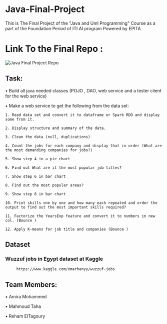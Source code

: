 # Java-Final-Project
This is The Final Project of the "Java and Uml Programming" Course as a part of the Foundation Period of ITI AI program Powered by EPITA

# Link To the Final Repo :
  ![Java Final Project Repo](https://github.com/MahmoudMTaha/Java-Final-Project)

## Task: 
• Build all java needed classes (POJO , DAO, web service and a tester client for the web service)

• Make a web service to get the following from the data set:

    1. Read data set and convert it to dataframe or Spark RDD and display some from it.

    2. Display structure and summary of the data.

    3. Clean the data (null, duplications)

    4. Count the jobs for each company and display that in order (What are the most demanding companies for jobs?)

    5. Show step 4 in a pie chart 

    6. Find out What are it the most popular job titles? 

    7. Show step 6 in bar chart 

    8. Find out the most popular areas?

    9. Show step 8 in bar chart 

    10. Print skills one by one and how many each repeated and order the output to find out the most important skills required?

    11. Factorize the YearsExp feature and convert it to numbers in new col. (Bounce )

    12. Apply K-means for job title and companies (Bounce )


## Dataset
   ### Wuzzuf jobs in Egypt dataset at Kaggle
         https://www.kaggle.com/omarhanyy/wuzzuf-jobs
    
    
## Team Members:

• Amira Mohammed

• Mahmoud Taha

• Reham ElTagoury
